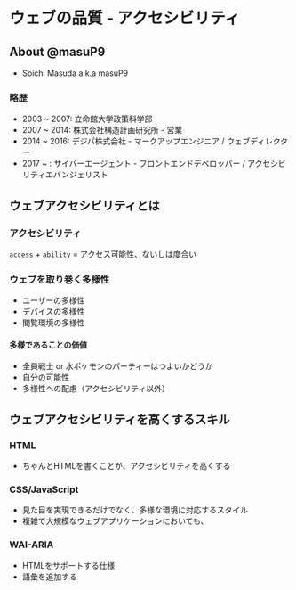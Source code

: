 # ウェブの品質 - アクセシビリティ

## About @masuP9

- Soichi Masuda a.k.a masuP9

### 略歴

- 2003 ~ 2007: 立命館大学政策科学部
- 2007 ~ 2014: 株式会社構造計画研究所 - 営業
- 2014 ~ 2016: デジパ株式会社 - マークアップエンジニア / ウェブディレクター
- 2017 ~ : サイバーエージェント - フロントエンドデベロッパー / アクセシビリティエバンジェリスト

## ウェブアクセシビリティとは

### アクセシビリティ

`access` + `ability` = アクセス可能性、ないしは度合い

### ウェブを取り巻く多様性

- ユーザーの多様性
- デバイスの多様性
- 閲覧環境の多様性

#### 多様であることの価値

- 全員戦士 or 水ポケモンのパーティーはつよいかどうか
- 自分の可能性
- 多様性への配慮（アクセシビリティ以外）

## ウェブアクセシビリティを高くするスキル

### HTML

- ちゃんとHTMLを書くことが、アクセシビリティを高くする

### CSS/JavaScript

- 見た目を実現できるだけでなく、多様な環境に対応するスタイル
- 複雑で大規模なウェブアプリケーションにおいても、

### WAI-ARIA

- HTMLをサポートする仕様
- 語彙を追加する

